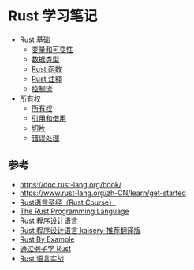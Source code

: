 # Rust 学习笔记

- Rust 基础
  - [变量和可变性](./Concepts/variables-and-mutablity.md)
  - [数据类型](./Concepts/data-types.md)
  - [Rust 函数](./Concepts/functions.md)
  - [Rust 注释](./Concepts/comments.md)
  - [控制流](./Concepts/control_flow.md)
- 所有权
  - [所有权](./ownership/ownership_intro.md)
  - [引用和借用](./ownership/references-and-borrowing.md)
  - [切片](./ownership/slices.md)
  - [错误处理](error_handling.md)

## 参考

- https://doc.rust-lang.org/book/
- https://www.rust-lang.org/zh-CN/learn/get-started
- [Rust语言圣经（Rust Course）](https://course.rs/about-book.html)
- [The Rust Programming Language](https://doc.rust-lang.org/stable/book/)
- [Rust 程序设计语言](https://rustwiki.org/zh-CN/book/)
- [Rust 程序设计语言 kaisery-推荐翻译版](https://kaisery.github.io/trpl-zh-cn/)
- [Rust By Example](https://doc.rust-lang.org/rust-by-example/hello.html)
- [通过例子学 Rust](https://rustwiki.org/zh-CN/rust-by-example/)
- [Rust 语言实战](https://zh.practice.rs/why-exercise.html)